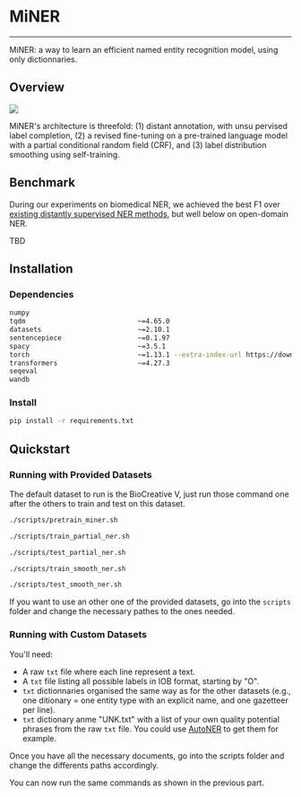 # MiNER
---

MiNER: a way to learn an efficient named entity recognition model, using only dictionnaries.


## Overview

![](https://drive.google.com/uc?id=1avgJPm7JLxnqA2-a92QLpJq-jOvUBL6P)

MiNER's architecture is threefold: (1) distant annotation, with unsu pervised label completion, (2) a revised fine-tuning on a pre-trained language model with a partial conditional random field (CRF), and (3) label distribution smoothing using self-training.


## Benchmark

During our experiments on biomedical NER, we achieved the best F1 over [existing distantly supervised NER methods](https://github.com/yumeng5/RoSTER), but well below on open-domain NER.

TBD


## Installation

### Dependencies

```sh
numpy
tqdm                            ~=4.65.0
datasets                        ~=2.10.1
sentencepiece                   ~=0.1.97
spacy                           ~=3.5.1
torch                           ~=1.13.1 --extra-index-url https://download.pytorch.org/whl/cu116
transformers                    ~=4.27.3
seqeval
wandb
```

### Install

```sh
pip install -r requirements.txt
```

## Quickstart

### Running with Provided Datasets

The default dataset to run is the BioCreative V, just run those command one after the others to train and test on this dataset.

```sh
./scripts/pretrain_miner.sh
```

```sh
./scripts/train_partial_ner.sh
```

```sh
./scripts/test_partial_ner.sh
```

```sh
./scripts/train_smooth_ner.sh
```

```sh
./scripts/test_smooth_ner.sh
```

If you want to use an other one of the provided datasets, go into the `scripts` folder and change the necessary pathes to the ones needed.


### Running with Custom Datasets

You'll need:
* A raw `txt` file where each line represent a text.
* A `txt` file listing all possible labels in IOB format, starting by "O".
* `txt` dictionnaries organised the same way as for the other datasets (e.g., one ditionary = one entity type with an explicit name, and one gazetteer per line).
* `txt` dictionary anme "UNK.txt" with a list of your own quality potential phrases from the raw `txt` file. You could use [AutoNER](https://github.com/shangjingbo1226/AutoNER) to get them for example.

Once you have all the necessary documents, go into the scripts folder and change the differents paths accordingly.

You can now run the same commands as shown in the previous part.
